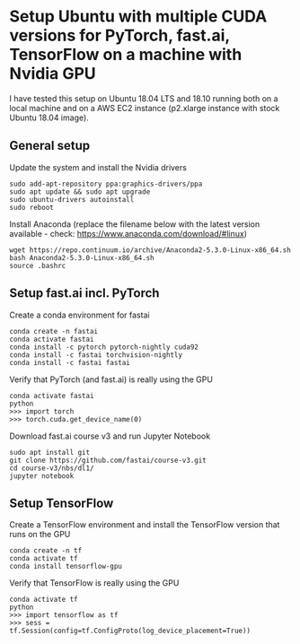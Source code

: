 # Setup Ubuntu with multiple CUDA versions for PyTorch, fast.ai, TensorFlow on a machine with Nvidia GPU 

I have tested this setup on Ubuntu 18.04 LTS and 18.10 running both on a local machine and on a AWS EC2 instance (p2.xlarge instance with stock Ubuntu 18.04 image). 

## General setup

Update the system and install the Nvidia drivers

```sudo apt install ubuntu-drivers-common
sudo add-apt-repository ppa:graphics-drivers/ppa
sudo apt update && sudo apt upgrade 
sudo ubuntu-drivers autoinstall
sudo reboot
```

Install Anaconda (replace the filename below with the latest version available - check: https://www.anaconda.com/download/#linux)
```
wget https://repo.continuum.io/archive/Anaconda2-5.3.0-Linux-x86_64.sh
bash Anaconda2-5.3.0-Linux-x86_64.sh
source .bashrc
```

## Setup fast.ai incl. PyTorch

Create a conda environment for fastai
```
conda create -n fastai
conda activate fastai
conda install -c pytorch pytorch-nightly cuda92
conda install -c fastai torchvision-nightly
conda install -c fastai fastai
```

Verify that PyTorch (and fast.ai) is really using the GPU 
```
conda activate fastai
python 
>>> import torch
>>> torch.cuda.get_device_name(0)
``` 
Download fast.ai course v3 and run Jupyter Notebook
```
sudo apt install git
git clone https://github.com/fastai/course-v3.git
cd course-v3/nbs/dl1/
jupyter notebook
```


## Setup TensorFlow 

Create a TensorFlow environment and install the TensorFlow version that runs on the GPU
```
conda create -n tf
conda activate tf
conda install tensorflow-gpu
```

Verify that TensorFlow is really using the GPU
```
conda activate tf
python
>>> import tensorflow as tf
>>> sess = tf.Session(config=tf.ConfigProto(log_device_placement=True)) 
```
